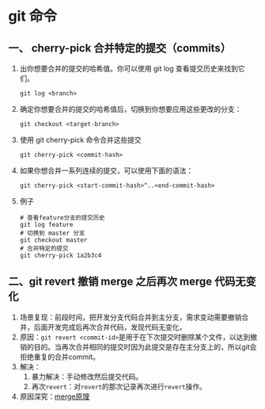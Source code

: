 # git 命令

## 一、 cherry-pick 合并特定的提交（commits）

1. 出你想要合并的提交的哈希值。你可以使用 git log 查看提交历史来找到它们。

   ```
   git log <branch>
   ```

2. 确定你想要合并的提交的哈希值后，切换到你想要应用这些更改的分支：

   ```
   git checkout <target-branch>
   ```

3. 使用 git cherry-pick 命令合并这些提交

   ```
   git cherry-pick <commit-hash>
   ```

4. 如果你想合并一系列连续的提交，可以使用下面的语法：

   ```
   git cherry-pick <start-commit-hash>^..<end-commit-hash>
   ```

5. 例子

   ```
   # 查看feature分支的提交历史
   git log feature
   # 切换到 master 分支
   git checkout master
   # 合并特定的提交
   git cherry-pick 1a2b3c4
   ```

## 二、git revert 撤销 merge 之后再次 merge 代码无变化
1. 场景复现：前段时间，把开发分支代码合并到主分支，需求变动需要撤销合并，后面开发完成后再次合并代码，发现代码无变化，
2. 原因：`git revert <commit-id>`是用于在下次提交时删除某个文件，以达到撤销的目的。当再次合并相同的提交时因为此提交是存在主分支上的，所以git会拒绝重复的合并commit。 
3. 解决：
   1. 暴力解决：手动修改然后提交代码。
   2. 再次`revert`：对`revert`的那次记录再次进行`revert`操作。
4. 原因深究：[merge原理](https://juejin.cn/post/7426287101425844278)
